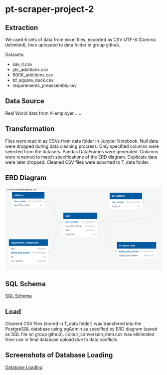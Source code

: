 # pt-scraper-project-2
## Extraction 
We used 6 sets of data from excel files, exported as CSV UTF-8 (Comma delimited), then uploaded to data folder in group github.  

Datasets:
* sav_4.csv
* jdc_additions.csv
* 800K_additions.csv
* bf_square_deck.csv
* requirements_preassembly.csv

## Data Source
Real World data from X-employer ..... 

## Transformation
Files were read in as CSVs from data folder in Jupyter Notebook. Null data were dropped during data cleaning procress. Only specified columns were selected from the datasets. Pandas DataFrames were generated. Columns were renamed to match specifications of the ERD diagram. Duplicate data were later dropped. Cleaned CSV files were exported to T_data folder. 

## ERD Diagram 
![ERD Diagram](https://github.com/gracedatastudio/pt-scraper-project-2/blob/main/ctork/QuickDBD-SQL_EMP_ERD%20(2).png)

## SQL Schema 
[SQL Schema](https://github.com/gracedatastudio/pt-scraper-project-2/blob/main/final_folder/QuickDBD-SQL_EMP_ERD-final.sql)


## Load 
Cleaned CSV files (stored in T_data folder) was transfered into the PostgreSQL database using pgAdmin as specified by ERD diagram (saved as SQL file on group github). colour_conversion_item.csv was eliminated from use in final database upload due to data conflicts. 

## Screenshots of Database Loading 
[Database Loading](https://github.com/gracedatastudio/pt-scraper-project-2/blob/main/final_folder/Postgres_Data_Screen_Shots.docx)
